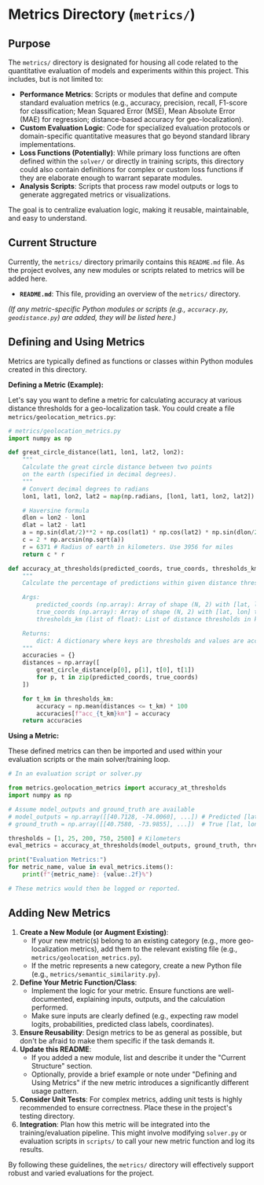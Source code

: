 # Metrics Directory (`metrics/`)

## Purpose

The `metrics/` directory is designated for housing all code related to the quantitative evaluation of models and experiments within this project. This includes, but is not limited to:

*   **Performance Metrics**: Scripts or modules that define and compute standard evaluation metrics (e.g., accuracy, precision, recall, F1-score for classification; Mean Squared Error (MSE), Mean Absolute Error (MAE) for regression; distance-based accuracy for geo-localization).
*   **Custom Evaluation Logic**: Code for specialized evaluation protocols or domain-specific quantitative measures that go beyond standard library implementations.
*   **Loss Functions (Potentially)**: While primary loss functions are often defined within the `solver/` or directly in training scripts, this directory could also contain definitions for complex or custom loss functions if they are elaborate enough to warrant separate modules.
*   **Analysis Scripts**: Scripts that process raw model outputs or logs to generate aggregated metrics or visualizations.

The goal is to centralize evaluation logic, making it reusable, maintainable, and easy to understand.

## Current Structure

Currently, the `metrics/` directory primarily contains this `README.md` file. As the project evolves, any new modules or scripts related to metrics will be added here.

*   **`README.md`**: This file, providing an overview of the `metrics/` directory.

*(If any metric-specific Python modules or scripts (e.g., `accuracy.py`, `geodistance.py`) are added, they will be listed here.)*

## Defining and Using Metrics

Metrics are typically defined as functions or classes within Python modules created in this directory.

**Defining a Metric (Example):**

Let's say you want to define a metric for calculating accuracy at various distance thresholds for a geo-localization task. You could create a file `metrics/geolocation_metrics.py`:

```python
# metrics/geolocation_metrics.py
import numpy as np

def great_circle_distance(lat1, lon1, lat2, lon2):
    """
    Calculate the great circle distance between two points
    on the earth (specified in decimal degrees).
    """
    # Convert decimal degrees to radians
    lon1, lat1, lon2, lat2 = map(np.radians, [lon1, lat1, lon2, lat2])

    # Haversine formula
    dlon = lon2 - lon1
    dlat = lat2 - lat1
    a = np.sin(dlat/2)**2 + np.cos(lat1) * np.cos(lat2) * np.sin(dlon/2)**2
    c = 2 * np.arcsin(np.sqrt(a))
    r = 6371 # Radius of earth in kilometers. Use 3956 for miles
    return c * r

def accuracy_at_thresholds(predicted_coords, true_coords, thresholds_km):
    """
    Calculate the percentage of predictions within given distance thresholds.

    Args:
        predicted_coords (np.array): Array of shape (N, 2) with [lat, lon] predictions.
        true_coords (np.array): Array of shape (N, 2) with [lat, lon] true values.
        thresholds_km (list of float): List of distance thresholds in kilometers.

    Returns:
        dict: A dictionary where keys are thresholds and values are accuracies.
    """
    accuracies = {}
    distances = np.array([
        great_circle_distance(p[0], p[1], t[0], t[1])
        for p, t in zip(predicted_coords, true_coords)
    ])

    for t_km in thresholds_km:
        accuracy = np.mean(distances <= t_km) * 100
        accuracies[f"acc_{t_km}km"] = accuracy
    return accuracies
```

**Using a Metric:**

These defined metrics can then be imported and used within your evaluation scripts or the main solver/training loop.

```python
# In an evaluation script or solver.py

from metrics.geolocation_metrics import accuracy_at_thresholds
import numpy as np

# Assume model_outputs and ground_truth are available
# model_outputs = np.array([[40.7128, -74.0060], ...]) # Predicted [lat, lon]
# ground_truth = np.array([[40.7580, -73.9855], ...])  # True [lat, lon]

thresholds = [1, 25, 200, 750, 2500] # Kilometers
eval_metrics = accuracy_at_thresholds(model_outputs, ground_truth, thresholds)

print("Evaluation Metrics:")
for metric_name, value in eval_metrics.items():
    print(f"{metric_name}: {value:.2f}%")

# These metrics would then be logged or reported.
```

## Adding New Metrics

1.  **Create a New Module (or Augment Existing)**:
    *   If your new metric(s) belong to an existing category (e.g., more geo-localization metrics), add them to the relevant existing file (e.g., `metrics/geolocation_metrics.py`).
    *   If the metric represents a new category, create a new Python file (e.g., `metrics/semantic_similarity.py`).
2.  **Define Your Metric Function/Class**:
    *   Implement the logic for your metric. Ensure functions are well-documented, explaining inputs, outputs, and the calculation performed.
    *   Make sure inputs are clearly defined (e.g., expecting raw model logits, probabilities, predicted class labels, coordinates).
3.  **Ensure Reusability**: Design metrics to be as general as possible, but don't be afraid to make them specific if the task demands it.
4.  **Update this README**:
    *   If you added a new module, list and describe it under the "Current Structure" section.
    *   Optionally, provide a brief example or note under "Defining and Using Metrics" if the new metric introduces a significantly different usage pattern.
5.  **Consider Unit Tests**: For complex metrics, adding unit tests is highly recommended to ensure correctness. Place these in the project's testing directory.
6.  **Integration**: Plan how this metric will be integrated into the training/evaluation pipeline. This might involve modifying `solver.py` or evaluation scripts in `scripts/` to call your new metric function and log its results.

By following these guidelines, the `metrics/` directory will effectively support robust and varied evaluations for the project.

